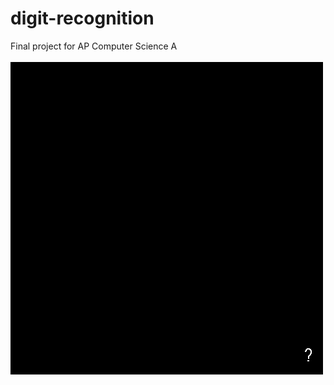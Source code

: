 # digit-recognition
Final project for AP Computer Science A\
                                       \
![](demo.gif)
